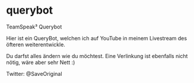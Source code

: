 # querybot
TeamSpeak³ Querybot

Hier ist ein QueryBot, welchen ich auf YouTube
in meinem Livestream des öfteren weiterentwickle.

Du darfst alles ändern wie du möchtest.
Eine Verlinkung ist ebenfalls nicht nötig, wäre
aber sehr Nett :)

Twitter: @SaveOriginal
